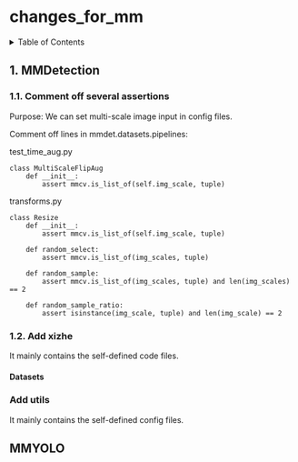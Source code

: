# changes_for_mm


<!-- TABLE OF CONTENTS -->
<details>
  <summary>Table of Contents</summary>
  <ol>
    <ul>
      <a href="#1-mmdetection">1. MMDetection</a>
      <ul>
        <ul><a href="#1-1-comment-off-several assertions">1.1. Comment off several assertions</a></ul>
        <ul><a href="#1-2-add-xizhe">1.2. Add xizhe</a></ul>
        <ul>
          <ul><a href="#datasets">Datasets</a></ul>
        </ul>
        <ul><a href="#add-utils">Add utils</a></ul>
      </ul>
    </ul>
    <ul>
      <a href="#mmyolo">MMYOLO</a>
    </ul>
  </ol>
</details>

## 1. MMDetection
### 1.1. Comment off several assertions

Purpose: We can set multi-scale image input in config files.

Comment off lines in mmdet.datasets.pipelines:

test_time_aug.py

    class MultiScaleFlipAug
        def __init__: 
            assert mmcv.is_list_of(self.img_scale, tuple)
            
            
transforms.py

    class Resize
        def __init__:
            assert mmcv.is_list_of(self.img_scale, tuple)
            
        def random_select:
            assert mmcv.is_list_of(img_scales, tuple)
            
        def random_sample:
            assert mmcv.is_list_of(img_scales, tuple) and len(img_scales) == 2
            
        def random_sample_ratio:
            assert isinstance(img_scale, tuple) and len(img_scale) == 2


### 1.2. Add xizhe

It mainly contains the self-defined code files.



#### Datasets


### Add utils

It mainly contains the self-defined config files.




## MMYOLO
